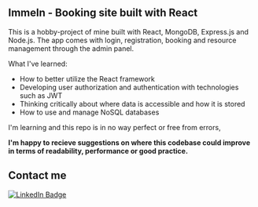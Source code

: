 ## Immeln - Booking site built with React

This is a hobby-project of mine built with React, MongoDB, Express.js and Node.js. The app comes with login, registration, booking and resource management through the admin panel.

What I've learned:
* How to better utilize the React framework
* Developing user authorization and authentication with technologies such as JWT
* Thinking critically about where data is accessible and how it is stored
* How to use and manage NoSQL databases

I'm learning and this repo is in no way perfect or free from errors, 

**I'm happy to recieve suggestions on where this codebase could improve in terms of readability, performance or good practice.**

<!-- CONTACT -->
## Contact me

<div id="badges">
    <a href="https://www.linkedin.com/in/oscar-pergler-99bb4a259/">
      <img src="https://img.shields.io/badge/LinkedIn-blue?style=for-the-badge&logo=linkedin&logoColor=white" alt="LinkedIn Badge"/>
    </a>
</div>
